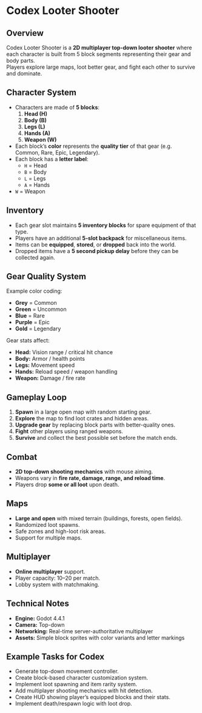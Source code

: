 # Codex Looter Shooter

## Overview
Codex Looter Shooter is a **2D multiplayer top-down looter shooter** where each character is built from 5 block segments representing their gear and body parts.  
Players explore large maps, loot better gear, and fight each other to survive and dominate.

## Character System
- Characters are made of **5 blocks**:
  1. **Head (H)**
  2. **Body (B)**
  3. **Legs (L)**
  4. **Hands (A)**
  5. **Weapon (W)**
- Each block’s **color** represents the **quality tier** of that gear (e.g. Common, Rare, Epic, Legendary).
- Each block has a **letter label**:
  - `H` = Head
  - `B` = Body
  - `L` = Legs
  - `A` = Hands
- `W` = Weapon

## Inventory
- Each gear slot maintains **5 inventory blocks** for spare equipment of that type.
- Players have an additional **5-slot backpack** for miscellaneous items.
- Items can be **equipped**, **stored**, or **dropped** back into the world.
- Dropped items have a **5 second pickup delay** before they can be collected again.

## Gear Quality System
Example color coding:
- **Grey** = Common
- **Green** = Uncommon
- **Blue** = Rare
- **Purple** = Epic
- **Gold** = Legendary

Gear stats affect:
- **Head:** Vision range / critical hit chance
- **Body:** Armor / health points
- **Legs:** Movement speed
- **Hands:** Reload speed / weapon handling
- **Weapon:** Damage / fire rate

## Gameplay Loop
1. **Spawn** in a large open map with random starting gear.
2. **Explore** the map to find loot crates and hidden areas.
3. **Upgrade gear** by replacing block parts with better-quality ones.
4. **Fight** other players using ranged weapons.
5. **Survive** and collect the best possible set before the match ends.

## Combat
- **2D top-down shooting mechanics** with mouse aiming.
- Weapons vary in **fire rate, damage, range, and reload time**.
- Players drop **some or all loot** upon death.

## Maps
- **Large and open** with mixed terrain (buildings, forests, open fields).
- Randomized loot spawns.
- Safe zones and high-loot risk areas.
- Support for multiple maps.

## Multiplayer
- **Online multiplayer** support.
- Player capacity: 10–20 per match.
- Lobby system with matchmaking.

## Technical Notes
- **Engine:** Godot 4.4.1
- **Camera:** Top-down
- **Networking:** Real-time server-authoritative multiplayer
- **Assets:** Simple block sprites with color variants and letter markings

## Example Tasks for Codex
- Generate top-down movement controller.
- Create block-based character customization system.
- Implement loot spawning and item rarity system.
- Add multiplayer shooting mechanics with hit detection.
- Create HUD showing player’s equipped blocks and their stats.
- Implement death/respawn logic with loot drop.
